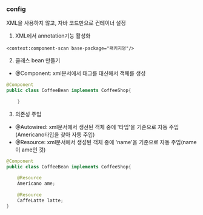 ### config

XML을 사용하지 않고, 자바 코드만으로 컨테이너 설정


1. XML에서 annotation기능 활성화
```
<context:component-scan base-package="패키지명"/>
```

2. 클래스 bean 만들기
- @Component: xml문서에서 <bean>태그를 대신해서 객체를 생성

```java
@Component
public class CoffeeBean implements CoffeeShop{
	
	}
```

3. 의존성 주입
- @Autowired: xml문서에서 생선된 객체 중에 '타입'을 기준으로 자동 주입(Americano타입을 찾아 자동 주입)
- @Resource: xml문서에서 생성된 객체 중에 'name'을 기준으로 자동 주입(name이 ame인 것)
```java
@Component
public class CoffeeBean implements CoffeeShop{
	
	@Resource
	Americano ame; 
	
	@Resource
	CaffeLatte latte;
}
```
